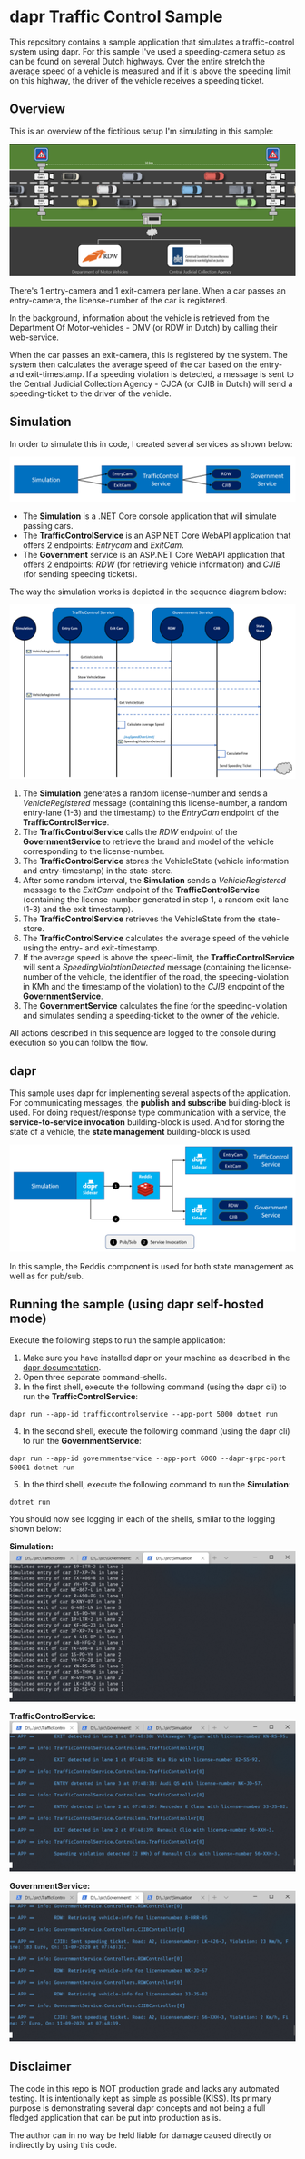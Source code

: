 # dapr Traffic Control Sample
This repository contains a sample application that simulates a traffic-control system using dapr. For this sample I've used a speeding-camera setup as can be found on several Dutch highways. Over the entire stretch the average speed of a vehicle is measured and if it is above the speeding limit on this highway, the driver of the vehicle receives a speeding ticket.

## Overview
This is an overview of the fictitious setup I'm simulating in this sample:

![](img/speed-trap-overview.png)

There's 1 entry-camera and 1 exit-camera per lane. When a car passes an entry-camera, the license-number of the car is registered.

In the background, information about the vehicle  is retrieved from the Department Of Motor-vehicles - DMV (or RDW in Dutch) by calling their web-service.

When the car passes an exit-camera, this is registered by the system. The system then calculates the average speed of the car based on the entry- and exit-timestamp. If a speeding violation is detected, a message is sent to the Central Judicial Collection Agency - CJCA (or CJIB in Dutch) will send a speeding-ticket to the driver of the vehicle.

## Simulation
In order to simulate this in code, I created several services as shown below:

![](img/services.png)

- The **Simulation** is a .NET Core console application that will simulate passing cars.
- The **TrafficControlService** is an ASP.NET Core WebAPI application that offers 2 endpoints: *Entrycam* and *ExitCam*.
- The **Government** service is an ASP.NET Core WebAPI application that offers 2 endpoints: *RDW* (for retrieving vehicle information) and *CJIB* (for sending speeding tickets).

The way the simulation works is depicted in the sequence diagram below:

![](img/sequence.png)

1. The **Simulation** generates a random license-number and sends a *VehicleRegistered* message (containing this license-number, a random entry-lane (1-3) and the timestamp) to the *EntryCam* endpoint of the **TrafficControlService**.
2. The **TrafficControlService** calls the *RDW* endpoint of the **GovernmentService** to retrieve the brand and model of the vehicle corresponding to the license-number.
3. The **TrafficControlService** stores the VehicleState (vehicle information and entry-timestamp) in the state-store.
4. After some random interval, the **Simulation** sends a *VehicleRegistered* message to the *ExitCam* endpoint of the **TrafficControlService** (containing the license-number generated in step 1, a random exit-lane (1-3) and the exit timestamp).
5. The **TrafficControlService** retrieves the VehicleState from the state-store.
6. The **TrafficControlService** calculates the average speed of the vehicle using the entry- and exit-timestamp.
7. If the average speed is above the speed-limit, the **TrafficControlService** will sent a *SpeedingViolationDetected* message (containing the license-number of the vehicle, the identifier of the road, the speeding-violation in KMh and the timestamp of the violation) to the *CJIB* endpoint of the **GovernmentService**.
8. The **GovernmentService** calculates the fine for the speeding-violation and simulates sending a speeding-ticket to the owner of the vehicle.

All actions described in this sequence are logged to the console during execution so you can follow the flow.

## dapr
This sample uses dapr for implementing several aspects of the application. For communicating messages, the **publish and subscribe** building-block is used. For doing request/response type communication with a service, the  **service-to-service invocation** building-block is used. And for storing the state of a vehicle, the **state management** building-block is used.

![](img/dapr-setup.png)

In this sample, the Reddis component is used for both state management as well as for pub/sub.

## Running the sample (using dapr self-hosted mode)
Execute the following steps to run the sample application:

1. Make sure you have installed dapr on your machine as described in the [dapr documentation](https://github.com/dapr/docs/blob/master/getting-started/environment-setup.md).
2. Open three separate command-shells.
3. In the first shell, execute the following command (using the dapr cli) to run the **TrafficControlService**:
  ```
  dapr run --app-id trafficcontrolservice --app-port 5000 dotnet run
  ```
4. In the second shell, execute the following command (using the dapr cli) to run the **GovernmentService**:
  ```
  dapr run --app-id governmentservice --app-port 6000 --dapr-grpc-port 50001 dotnet run
  ```
5. In the third shell, execute the following command to run the **Simulation**:
```
dotnet run
```

You should now see logging in each of the shells, similar to the logging shown below:

**Simulation:**
![](img/logging-simulation.png)

**TrafficControlService:**
![](img/logging-trafficcontrolservice.png)

**GovernmentService:**
![](img/logging-governmentservice.png)

## Disclaimer
The code in this repo is NOT production grade and lacks any automated testing. It is intentionally kept as simple as possible (KISS). Its primary purpose is demonstrating several dapr concepts and not being a full fledged application that can be put into production as is.

The author can in no way be held liable for damage caused directly or indirectly by using this code.
